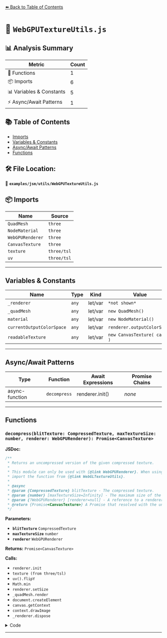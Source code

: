 [⬅️ Back to Table of Contents](../../../index.md)

# 📄 `WebGPUTextureUtils.js`

## 📊 Analysis Summary

| Metric | Count |
|--------|-------|
| 🔧 Functions | 1 |
| 📦 Imports | 6 |
| 📊 Variables & Constants | 5 |
| ⚡ Async/Await Patterns | 1 |

## 📚 Table of Contents

- [Imports](#imports)
- [Variables & Constants](#variables-constants)
- [Async/Await Patterns](#asyncawait-patterns)
- [Functions](#functions)

## 🛠️ File Location:
📂 **`examples/jsm/utils/WebGPUTextureUtils.js`**

## 📦 Imports

| Name | Source |
|------|--------|
| `QuadMesh` | `three` |
| `NodeMaterial` | `three` |
| `WebGPURenderer` | `three` |
| `CanvasTexture` | `three` |
| `texture` | `three/tsl` |
| `uv` | `three/tsl` |


---

## Variables & Constants

| Name | Type | Kind | Value | Exported |
|------|------|------|-------|----------|
| `_renderer` | `any` | let/var | `*not shown*` | ✗ |
| `_quadMesh` | `any` | let/var | `new QuadMesh()` | ✗ |
| `material` | `any` | let/var | `new NodeMaterial()` | ✗ |
| `currentOutputColorSpace` | `any` | let/var | `renderer.outputColorSpace` | ✗ |
| `readableTexture` | `any` | let/var | `new CanvasTexture( canvas )` | ✗ |


---

## Async/Await Patterns

| Type | Function | Await Expressions | Promise Chains |
|------|----------|-------------------|----------------|
| async-function | `decompress` | renderer.init() | *none* |


---

## Functions

### `decompress(blitTexture: CompressedTexture, maxTextureSize: number, renderer: WebGPURenderer): Promise<CanvasTexture>`

**JSDoc:**
```typescript
/**
 * Returns an uncompressed version of the given compressed texture.
 *
 * This module can only be used with {@link WebGPURenderer}. When using {@link WebGLRenderer},
 * import the function from {@link WebGLTextureUtils}.
 *
 * @async
 * @param {CompressedTexture} blitTexture - The compressed texture.
 * @param {number} [maxTextureSize=Infinity] - The maximum size of the uncompressed texture.
 * @param {?WebGPURenderer} [renderer=null] - A reference to a renderer.
 * @return {Promise<CanvasTexture>} A Promise that resolved with the uncompressed texture.
 */
```

**Parameters:**

- **`blitTexture`** `CompressedTexture`
- **`maxTextureSize`** `number`
- **`renderer`** `WebGPURenderer`

**Returns:** `Promise<CanvasTexture>`

**Calls:**

- `renderer.init`
- `texture (from three/tsl)`
- `uv().flipY`
- `Math.min`
- `renderer.setSize`
- `_quadMesh.render`
- `document.createElement`
- `canvas.getContext`
- `context.drawImage`
- `_renderer.dispose`

<details><summary>Code</summary>

```typescript
export async function decompress( blitTexture, maxTextureSize = Infinity, renderer = null ) {

	if ( renderer === null ) {

		renderer = _renderer = new WebGPURenderer();
		await renderer.init();

	}

	const material = new NodeMaterial();

	material.fragmentNode = texture( blitTexture, uv().flipY() );

	const width = Math.min( blitTexture.image.width, maxTextureSize );
	const height = Math.min( blitTexture.image.height, maxTextureSize );

	const currentOutputColorSpace = renderer.outputColorSpace;

	renderer.setSize( width, height );
	renderer.outputColorSpace = blitTexture.colorSpace;

	_quadMesh.material = material;
	_quadMesh.render( renderer );

	renderer.outputColorSpace = currentOutputColorSpace;

	const canvas = document.createElement( 'canvas' );
	const context = canvas.getContext( '2d' );

	canvas.width = width;
	canvas.height = height;

	context.drawImage( renderer.domElement, 0, 0, width, height );

	const readableTexture = new CanvasTexture( canvas );

	readableTexture.minFilter = blitTexture.minFilter;
	readableTexture.magFilter = blitTexture.magFilter;
	readableTexture.wrapS = blitTexture.wrapS;
	readableTexture.wrapT = blitTexture.wrapT;
	readableTexture.colorSpace = blitTexture.colorSpace;
	readableTexture.name = blitTexture.name;

	if ( _renderer !== null ) {

		_renderer.dispose();
		_renderer = null;

	}

	return readableTexture;

}
```
</details>


---